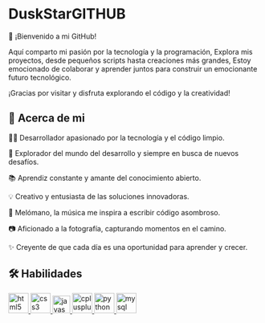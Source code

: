 # **DuskStarGITHUB**
👋 ¡Bienvenido a mi GitHub!

Aquí comparto mi pasión por la tecnología y la programación, Explora mis proyectos, desde pequeños scripts hasta creaciones más grandes, Estoy emocionado de colaborar y aprender juntos para construir un emocionante futuro tecnológico.

¡Gracias por visitar y disfruta explorando el código y la creatividad!

## 💫 Acerca de mi
👨‍💻 Desarrollador apasionado por la tecnología y el código limpio.

🚀 Explorador del mundo del desarrollo y siempre en busca de nuevos desafíos.

📚 Aprendiz constante y amante del conocimiento abierto.

💡 Creativo y entusiasta de las soluciones innovadoras.

🎵 Melómano, la música me inspira a escribir código asombroso.

📷 Aficionado a la fotografía, capturando momentos en el camino.

✨ Creyente de que cada día es una oportunidad para aprender y crecer.

## 🛠 Habilidades

<p align="left">
  <a href="https://developer.mozilla.org/es/docs/Web/HTML" target="_blank">
    <img src="" alt="html5" width="40" height="40"/>
  </a>
  <a href="https://developer.mozilla.org/es/docs/Web/CSS" target="_blank">
    <img src="" alt="css3" width="40" height="40"/>
  </a>
  <a href="https://developer.mozilla.org/es/docs/Web/JavaScript" target="_blank">
    <img src="" alt="javascript" width="35" height="35"/>
  </a>
  <a href="https://cplusplus.com/doc/" target="_blank">
    <img src="" alt="cplusplus" width="40" height="40"/>
  </a>
  <a href="https://docs.python.org/es/3/" target="_blank">
    <img src="" alt="python" width="40" height="40"/>
  </a>
  <a href="https://www.w3schools.com/sql/" target="_blank">
    <img src="" alt="mysql" width="40" height="40"/>
  </a>
</p>



